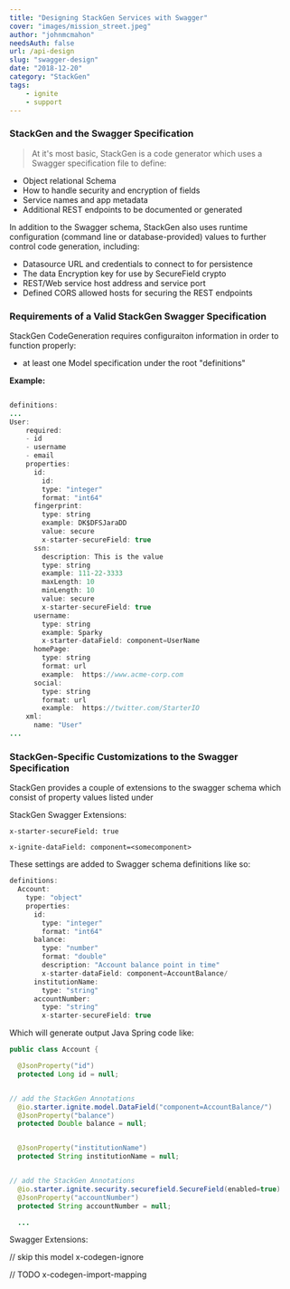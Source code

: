 ```yaml
---
title: "Designing StackGen Services with Swagger"
cover: "images/mission_street.jpeg"
author: "johnmcmahon"
needsAuth: false
url: /api-design
slug: "swagger-design"
date: "2018-12-20"
category: "StackGen"
tags:
    - ignite
    - support
---
```

### StackGen and the Swagger Specification

> At it's most basic, StackGen is a code generator which uses a Swagger specification file to define:

- Object relational Schema
- How to handle security and encryption of fields
- Service names and app metadata
- Additional REST endpoints to be documented or generated

In addition to the Swagger schema, StackGen also uses runtime configuration (command line or database-provided) values to further control code generation, including:

- Datasource URL and credentials to connect to for persistence
- The data Encryption key for use by SecureField crypto
- REST/Web service host address and service port
- Defined CORS allowed hosts for securing the REST endpoints

### Requirements of a Valid StackGen Swagger Specification

StackGen CodeGeneration requires configuraiton information in order to function properly:

- at least one Model specification under the root "definitions"

**Example:**
```java

definitions:
...
User:
    required:
    - id
    - username
    - email
    properties:
      id:
        id:
        type: "integer"
        format: "int64"
      fingerprint:
        type: string
        example: DK$DFSJaraDD
        value: secure
        x-starter-secureField: true
      ssn:
        description: This is the value
        type: string
        example: 111-22-3333
        maxLength: 10
        minLength: 10
        value: secure
        x-starter-secureField: true
      username:
        type: string
        example: Sparky
        x-starter-dataField: component=UserName
      homePage:
        type: string
        format: url
        example:  https://www.acme-corp.com
      social:
        type: string
        format: url
        example:  https://twitter.com/StarterIO
    xml:
      name: "User"
...  
```

### StackGen-Specific Customizations to the Swagger Specification

StackGen provides a couple of extensions to the swagger schema which consist of property values listed under 

StackGen Swagger Extensions:

```
x-starter-secureField: true

x-ignite-dataField: component=<somecomponent>
```

These settings are added to Swagger schema definitions like so:

```Java
definitions:
  Account:
    type: "object"
    properties:
      id:
        type: "integer"
        format: "int64"
      balance:
        type: "number"
        format: "double"
        description: "Account balance point in time"
        x-starter-dataField: component=AccountBalance/
      institutionName:
        type: "string"
      accountNumber:
        type: "string"
        x-starter-secureField: true
```

Which will generate output Java Spring code like:

```Java
public class Account {

  @JsonProperty("id")
  protected Long id = null;


// add the StackGen Annotations
  @io.starter.ignite.model.DataField("component=AccountBalance/")
  @JsonProperty("balance")
  protected Double balance = null;


  @JsonProperty("institutionName")
  protected String institutionName = null;


// add the StackGen Annotations
  @io.starter.ignite.security.securefield.SecureField(enabled=true)
  @JsonProperty("accountNumber")
  protected String accountNumber = null;

  ...
```

Swagger Extensions:

// skip this model
x-codegen-ignore

// TODO
x-codegen-import-mapping
